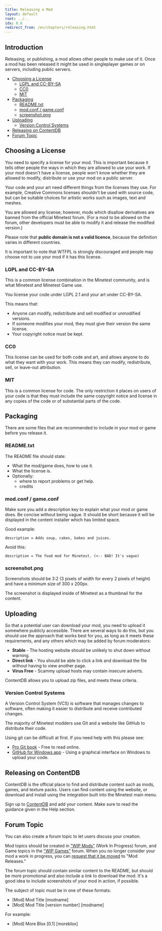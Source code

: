 ```yaml
---
title: Releasing a Mod
layout: default
root: ../..
idx: 8.6
redirect_from: /en/chapters/releasing.html
---
```


## Introduction <!-- omit in toc -->

Releasing, or publishing, a mod allows other people to make use of it. Once a mod has been
released it might be used in singleplayer games or on servers, including public servers.

- [Choosing a License](#choosing-a-license)
	- [LGPL and CC-BY-SA](#lgpl-and-cc-by-sa)
	- [CC0](#cc0)
	- [MIT](#mit)
- [Packaging](#packaging)
	- [README.txt](#readmetxt)
	- [mod.conf / game.conf](#modconf--gameconf)
	- [screenshot.png](#screenshotpng)
- [Uploading](#uploading)
	- [Version Control Systems](#version-control-systems)
- [Releasing on ContentDB](#releasing-on-contentdb)
- [Forum Topic](#forum-topic)

## Choosing a License

You need to specify a license for your mod. This is important because it tells other
people the ways in which they are allowed to use your work. If your mod doesn't have
a license, people won't know whether they are allowed to modify, distribute or use your
mod on a public server.

Your code and your art need different things from the licenses they use. For example,
Creative Commons licenses shouldn't be used with source code,
but can be suitable choices for artistic works such as images, text and meshes.

You are allowed any license; however, mods which disallow derivatives are banned from the
official Minetest forum. (For a mod to be allowed on the forum, other developers must be
able to modify it and release the modified version.)

Please note that **public domain is not a valid licence**, because the definition varies
in different countries.

It is important to note that WTFPL is strongly discouraged and people may
choose not to use your mod if it has this license.

### LGPL and CC-BY-SA

This is a common license combination in the Minetest community, and is what
Minetest and Minetest Game use.

You license your code under LGPL 2.1 and your art under CC-BY-SA.

This means that:

* Anyone can modify, redistribute and sell modified or unmodified versions.
* If someone modifies your mod, they must give their version the same license.
* Your copyright notice must be kept.

### CC0

This license can be used for both code and art, and allows anyone to do what
they want with your work. This means they can modify, redistribute, sell, or
leave-out attribution.

### MIT

This is a common license for code. The only restriction it places on users
of your code is that they must include the same copyright notice and license
in any copies of the code or of substantial parts of the code.

## Packaging

There are some files that are recommended to include in your mod or game
before you release it.

### README.txt

The README file should state:

* What the mod/game does, how to use it.
* What the license is.
* Optionally:
  * where to report problems or get help.
  * credits

### mod.conf / game.conf

Make sure you add a description key to explain what your mod or game does. Be
concise without being vague. It should be short because it will be displayed in
the content installer which has limited space.

Good example:

    description = Adds soup, cakes, bakes and juices.

Avoid this:

    description = The food mod for Minetest. (<-- BAD! It's vague)

### screenshot.png

Screenshots should be 3:2 (3 pixels of width for every 2 pixels of height)
and have a minimum size of 300 x 200px.

The screenshot is displayed inside of Minetest as a thumbnail for the content.

## Uploading

So that a potential user can download your mod, you need to upload it somewhere
publicly accessible. There are several ways to do this, but you should use the
approach that works best for you, as long as it meets these requirements, and any
others which may be added by forum moderators:

* **Stable**      - The hosting website should be unlikely to shut down without warning.
* **Direct link** - You should be able to click a link and download the file
                   without having to view another page.
* **Virus Free**  - Scammy upload hosts may contain insecure adverts.

ContentDB allows you to upload zip files, and meets these criteria.

### Version Control Systems

A Version Control System (VCS) is software that manages changes to software,
often making it easier to distribute and receive contributed changes.

The majority of Minetest modders use Git and a website like GitHub to distribute
their code.

Using git can be difficult at first. If you need help with this please see:

* [Pro Git book](http://git-scm.com/book/en/v1/Getting-Started) - Free to read online.
* [GitHub for Windows app](https://help.github.com/articles/getting-started-with-github-for-windows/) -
Using a graphical interface on Windows to upload your code.

## Releasing on ContentDB

ContentDB is the official place to find and distribute content such as mods,
games, and texture packs. Users can find content using the website, or download
and install using the integration built into the Minetest main menu.

Sign up to [ContentDB](https://content.minetest.net) and add your content.
Make sure to read the guidance given in the Help section.

## Forum Topic

You can also create a forum topic to let users discuss your creation.

Mod topics should be created in ["WIP Mods"](https://forum.minetest.net/viewforum.php?f=9) (Work In Progress)
forum, and Game topics in the ["WIP Games"](https://forum.minetest.net/viewforum.php?f=50) forum.
When you no longer consider your mod a work in progress, you can
[request that it be moved](https://forum.minetest.net/viewtopic.php?f=11&t=10418)
to "Mod Releases."

The forum topic should contain similar content to the README, but should
be more promotional and also include a link to download the mod.
It's a good idea to include screenshots of your mod in action, if possible.

The subject of topic must be in one of these formats:

* [Mod] Mod Title [modname]
* [Mod] Mod Title [version number] [modname]

For example:

* [Mod] More Blox [0.1] [moreblox]

